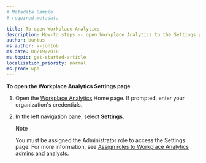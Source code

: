 ```yaml
---
# Metadata Sample
# required metadata

title: To open Workplace Analytics
description: How-to steps -- open Workplace Analytics to the Settings page.
author: buntus
ms.author: v-johtob
ms.date: 06/19/2018
ms.topic: get-started-article
localization_priority: normal 
ms.prod: wpa
---
```


**To open the Workplace Analytics Settings page** 

1. Open the [Workplace Analytics](https://workplaceanalytics.office.com) Home page. If prompted, enter your organization's credentials.
2. In the left navigation pane, select **Settings**. 

   >[!Note] 
   >You must be assigned the Administrator role to access the Settings page. For more information, see [Assign roles to Workplace Analytics admins and analysts](../setup/set-up-workplace-analytics.md#step-3-assign-roles-to-workplace-analytics-admins-and-analysts).

